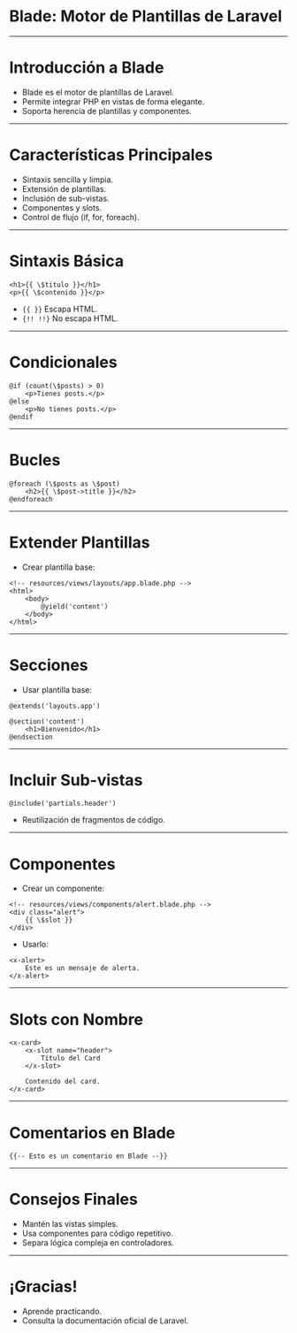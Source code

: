 # Blade: Motor de Plantillas de Laravel

---

# Introducción a Blade

- Blade es el motor de plantillas de Laravel.
- Permite integrar PHP en vistas de forma elegante.
- Soporta herencia de plantillas y componentes.

---

# Características Principales

- Sintaxis sencilla y limpia.
- Extensión de plantillas.
- Inclusión de sub-vistas.
- Componentes y slots.
- Control de flujo (if, for, foreach).

---

# Sintaxis Básica

```blade
<h1>{{ \$titulo }}</h1>
<p>{{ \$contenido }}</p>
```

- `{{ }}` Escapa HTML.
- `{!! !!}` No escapa HTML.

---

# Condicionales

```blade
@if (count(\$posts) > 0)
    <p>Tienes posts.</p>
@else
    <p>No tienes posts.</p>
@endif
```

---

# Bucles

```blade
@foreach (\$posts as \$post)
    <h2>{{ \$post->title }}</h2>
@endforeach
```

---

# Extender Plantillas

- Crear plantilla base:

```blade
<!-- resources/views/layouts/app.blade.php -->
<html>
    <body>
        @yield('content')
    </body>
</html>
```

---

# Secciones

- Usar plantilla base:

```blade
@extends('layouts.app')

@section('content')
    <h1>Bienvenido</h1>
@endsection
```

---

# Incluir Sub-vistas

```blade
@include('partials.header')
```

- Reutilización de fragmentos de código.

---

# Componentes

- Crear un componente:

```blade
<!-- resources/views/components/alert.blade.php -->
<div class="alert">
    {{ \$slot }}
</div>
```

- Usarlo:

```blade
<x-alert>
    Este es un mensaje de alerta.
</x-alert>
```

---

# Slots con Nombre

```blade
<x-card>
    <x-slot name="header">
        Título del Card
    </x-slot>

    Contenido del card.
</x-card>
```

---

# Comentarios en Blade

```blade
{{-- Esto es un comentario en Blade --}}
```

---

# Consejos Finales

- Mantén las vistas simples.
- Usa componentes para código repetitivo.
- Separa lógica compleja en controladores.

---

# ¡Gracias!

- Aprende practicando.
- Consulta la documentación oficial de Laravel.

